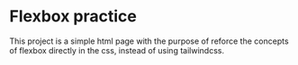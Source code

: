 # Flexbox practice

This project is a simple html page with the purpose of reforce the concepts of flexbox directly in the css, instead of using tailwindcss.
